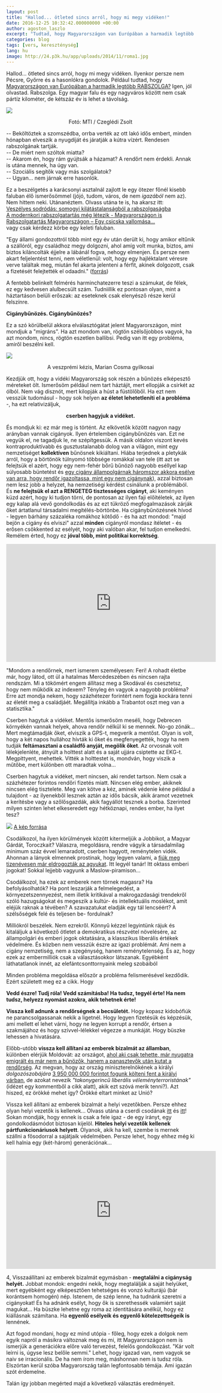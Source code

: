 ```yaml
---
layout: post
title: "Hallod... ötleted sincs arról, hogy mi megy vidéken!"
date: 2016-12-25 10:32:42.000000000 +00:00
author: agoston_laszlo
excerpt: "Tudtad, hogy Magyarországon van Európában a harmadik legtöbb RABSZOLGA? Igen, jól olvastad. Rabszolga. Egy magyar falu és egy nagyváros között nem csak pártíz kilométer, de kétszáz év is lehet a távolság."
categories: blog
tags: [vers, kereszténység]
lang: hu
image: http://24.p3k.hu/app/uploads/2014/11/roma1.jpg
---
```

Hallod... ötleted sincs arról, hogy mi megy vidéken. Ilyenkor persze nem Pécsre, Győrre és a hasonlókra gondolok. Például tudtad, hogy [Magyarországon van Európában a harmadik legtöbb RABSZOLGA?](http://index.hu/kulfold/2014/11/18/harmadik_lett_magyarorszag_a_rabszolgasag-ranglistan/) Igen, jól olvastad. Rabszolga. Egy magyar falu és egy nagyváros között nem csak pártíz kilométer, de kétszáz év is lehet a távolság.

![](http://agostonlaszlo.hu/images/roma1.jpg)
<center>Fotó: MTI / Czeglédi Zsolt</center>

-- Beköltöztek a szomszédba, orrba verték az ott lakó idős embert, minden hónapban elveszik a nyugdíját és járatják a kútra vízért. Rendesen rabszolgának tartják. <br />
-- De miért nem szóltok miatta? <br />
-- Akarom én, hogy rám gyújtsák a házamat? A rendőrt nem érdekli. Annak is utána mennek, ha úgy van. <br />
-- Szociális segítők vagy más szolgálatok?  <br />
-- Ugyan... nem járnak erre hasonlók.

Ez a beszélgetés a karácsonyi asztalnál zajlott le egy ötezer főnél kisebb faluban élő ismerősömmel (jójó, tudom, város, de nem *igazából* nem az). Nem hittem neki. Utánanéztem. Olvass utána te is, ha akarsz itt: <br />
[Veszélyes sodródás: somogyi kilátástalanságból a rabszolgaságba](http://www.sonline.hu/somogy/kozelet/veszelyes-sodrodas-somogyi-kilatastalansagbol-a-rabszolgasagba-582781) <br />
[A modernkori rabszolgatartás még létezik - Magyarországon is](http://rtl.hu/rtlklub/fokuszplusz/a-modernkori-rabszolgatartas-meg-letezik-magyarorszagon-is) <br />
[Rabszolgatartás Magyarországon – Egy csicska vallomása…](http://tv2.hu/tv2klasszikusok/22461_rabszolgatartas_magyarorszagon__egy_csicska_vallomasa.html) <br />
vagy csak kérdezz körbe egy keleti faluban.

"Egy állami gondozottról több mint egy év után derült ki, hogy amikor eltűnik a szállóról, egy családhoz megy dolgozni, ahol amíg volt munka, biztos, ami biztos kiláncolták éjjelre a lábánál fogva, nehogy elmenjen. És persze nem akart feljelentést tenni, nem véletlenül: volt, hogy egy hajléktalant véresre verve találtak meg, miután fel akarta jelenteni a férfit, akinek dolgozott, csak a fizetését felejtették el odaadni." ([forrás](http://index.hu/mindekozben/poszt/2014/11/23/most_akkor_tenyleg_36_ezer_rabszolga_van_ma_magyaroszagon_vagy_bloff_az_egesz_lista/))

A fentebb belinkelt felmérés harminchatezerre teszi a számukat, de félek, ez egy kedvesen alulbecsült szám. Tudniillik ez pontosan olyan, mint a háztartáson belüli erőszak: az eseteknek csak elenyésző része kerül felszínre.

**Cigánybűnözés. Cigánybűnözés?**

Ez a szó körülbelül akkora elválasztógátat jelent Magyarországon, mint mondjuk a "migráns". Ha azt mondom van, rögtön szélsőjobbos vagyok, ha azt mondom, nincs, rögtön eszetlen ballibsi. Pedig van itt egy probléma, amiről beszélni kell.

![](https://kuruc.info/galeriaN/hir/szivan.jpg)
<center> A veszprémi kézis, Marian Cosma gyilkosai </center>

Kezdjük ott, hogy a vidéki Magyarország sok részén a bűnözés elképesztő méreteket ölt. Ismerősöm például nem tart háztájit, mert ellopják a csirkét az ólból. Nem vág disznót, mert kilopják a húst a füstölőből. Ha ezt nem vesszük tudomásul - hogy sok helyen **az életet lehetetleníti el a probléma** -, ha ezt relativizáljuk,

<strong><center> cserben hagyjuk a vidéket. </center></strong>

És mondjuk ki: ez már meg is történt. Az elkövetők között nagyon nagy arányban vannak cigányok. Ilyen értelemben cigánybűnözés van. Ezt ne vegyük el, ne tagadjuk le, ne szépítgessük. A másik oldalon viszont kevés kontraproduktívabb és gusztustalanabb dolog van a világon, mint egy nemzetiséget **kollektíven** bűnösnek kikiáltani. Hiába terjednek a pletykák arról, hogy a börtönök túlnyomó többsége romákkal van tele (itt azt se felejtsük el azért, hogy egy nem-fehér bőrű bűnöző nagyobb eséllyel kap súlyosabb büntetést és [egy cigány állampolgárnak háromszor akkora esélye van arra, hogy rendőr igazoltassa, mint egy nem cigánynak](http://index.hu/belfold/2009/09/09/tenyek_es_tevhitek_a_bunozes_a_ciganyok_vereben_van/)), azzal biztosan nem lesz jobb a helyzet, ha nemzetiségi kérdést csinálunk a problémából. És **ne felejtsük el azt a RENGETEG tisztességes cigányt**, aki keményen küzd azért, hogy ki tudjon törni, de pontosan az ilyen faji előítéletek, az ilyen egy kalap alá vevő gondolkodás és az ezt tükröző megfogalmazások zárják őket ártatlanul társadalmi megítélés-börtönbe. Ha cigánybűnözésnek hívod - legyen bárhány százaléka romákhoz kötődő - és ha azt mondod: "majd bejön a cigány és elviszi" azzal **minden** cigányról mondasz ítéletet - és erősen csökkented az esélyét, hogy aki valóban akar, fel tudjon emelkedni. Remélem érted, hogy ez **jóval több, mint politikai korrektség**.

<iframe width="560" height="315" src="https://www.youtube.com/embed/m46y9dR7lLI?start=5" frameborder="0" allowfullscreen></iframe>

"Mondom a rendőrnek, mert ismerem személyesen: Feri! A rohadt életbe már, hogy látod, ott ül a hatalmas Mercédeszében és nincsen rajta rendszám. Mi a tökömért engem állítasz meg a Skodával és csesztetsz, hogy nem működik az indexem? Tényleg én vagyok a nagyobb probléma? Erre azt mondja nekem, hogy százhétezer forintért nem fogja kockára tenni az életét meg a családjáét. Megállítja inkább a Trabantot oszt meg van a statisztika."

Cserben hagytuk a vidéket. Mentős ismerősöm meséli, hogy Debrecen környékén vannak helyek, ahova rendőr nélkül ki se mennek. No-go zónák... Mert megtámadják őket, elviszik a GPS-t, megverik a mentőst. Olyan is volt, hogy a két napos hullához hívták ki őket és megfenyegették, hogy ha nem tudják **feltámasztani a családfő anyját, megölik őket**. Az orvosnak volt lélekjelenléte, átnyúlt a holttest alatt és a saját ujjára csiptette az EKG-t. Megpittyent, mehettek. Vitték a holttestet is, mondván, hogy viszik a műtőbe, mert különben ott maradtak volna...

Cserben hagytuk a vidéket, mert nincsen, aki rendet tartson. Nem csak a százhétezer forintos rendőri fizetés miatt. Nincsen elég ember, akiknek nincsen elég tisztelete. Meg van kötve a kéz, aminek védenie kéne például a tulajdont - az ilyenekből lesznek aztán az idős bácsik, akik áramot vezetnek a kerítésbe vagy a szőlősgazdák, akik fagyállót tesznek a borba. Szerinted milyen szinten lehet elkeseredett egy hétköznapi, rendes ember, ha ilyet tesz?

![](http://agostonlaszlo.hu/images/magyargarda.JPG)
[A kép forrása](http://www.magyartudat.com/vademeles-az-uj-magyar-garda-vezetoi-ellen/)

Csodálkozol, ha ilyen körülmények között kitermeljük a Jobbikot, a Magyar Gárdát, Toroczkait? Válaszra, megoldásra, rendre vágyik a társadalmilag minimum száz évvel lemaradott, cserben hagyott, reménytelen vidék. Ahonnan a lányok elmennek prostinak, hogy legyen valami, a [fiúk meg tizenévesen már eldrogozták az agyukat](http://4024.hu/2015/04/16/igy-irtjak-ki-a-falukat-a-dizajnerdrogok/). Itt legyél tanár! Itt oktass emberi jogokat! Sokkal lejjebb vagyunk a Maslow-piramison...

Csodálkozol, ha ezek az emberek nem törnek magasra? Ha befolyásolhatók? Ha pont leszarják a felmelegedést, a környezetszennyezést, nem illetik kritikával a makrogazdasági trendekről szóló hazugságokat és megeszik a kultúr- és intellektuális moslékot, amit eléjük raknak a tévében? A szavazatukat eladják egy tál lencséért? A szélsőségek felé és teljesen be- fordulnak?

Milliókról beszélek. Nem ezrekről. Könnyű kézzel legyintünk rájuk és kitaláljuk a következő ötletet a demokratikus részvétel növelésére, az állampolgári és emberi jogok oktatására, a klasszikus liberális értékek védelmére. És közben nem vesszük észre az igazi problémát. Ami nem a cigány nemzetiség, nem a szegénység, hanem reménytelenség. És az, hogy ezek az embermilliók csak a választásokkor látszanak. Egyébként láthatatlanok innét, az elefántcsonttornyaink meleg szobáiból

Minden probléma megoldása először a probléma felismerésével kezdődik. Ezért született meg ez a cikk. Hogy 

**Vedd észre! Tudj róla! Vedd számításba! Ha tudsz, tegyél érte! Ha nem tudsz, helyezz nyomást azokra, akik tehetnek érte!**

**Vissza kell adnunk a rendőrségnek a becsületét.** Hogy kopasz kidobófiúk ne parancsolgassanak nekik a ligetnél. Hogy legyen fizetésük és képzésük, ami mellett el lehet várni, hogy ne legyen korrupt a rendőr, értsen a szakmájához és hogy szívvel-lélekkel végezze a munkáját. Hogy büszke lehessen a hivatására.

Előbb-utóbb **vissza kell állítani az emberek bizalmát az államban**, különben elérjük Moldovát: az országot, [ahol aki csak tehette, már nyugatra emigrált és már nem a bűnözők, hanem a panasztevők után kutat a rendőrség](http://alapblog.hu/vakmajom-468/). Az megvan, hogy az ország miniszterelnökének a királyi *dolgozószobájára* [3 950 000 000 forintot fogunk költeni fent a királyi várban](http://hvg.hu/itthon/20161223_Most_figyeljen_Orban_dolgozoszobajat_potom_325_milliardbol_csinaljak_meg), de azokat nevezik *"takonygerincű liberális véleményterroristának"* (idézet egy kommentből a cikk alatt), akik ezt szóvá merik tenni?). Azt hiszed, ez örökké mehet így? Örökké eltart minket az Unió?

Vissza kell állítani az emberek bizalmát a helyi vezetőkben. Persze ehhez olyan helyi vezetők is kellenek... Olvass utána a cserdi csodának [itt](http://mandiner.hu/cikk/20150818_egyik_politikai_elitnek_sem_leszek_a_ribanca_a_cserdi_polgarmester_bogdan_laszlo_a_mandinernek) és [itt](http://www.origo.hu/itthon/20150618-cserdi-bogdan-laszlo-cigany-roma-jobbik.html)! Sokan mondják, hogy ennek is csak a fele igaz - de egy irányt, egy gondolkodásmódot biztosan kijelöl. **Hiteles helyi vezetők kellenek pártfunkcionáriusok helyett**. Olyanok, akik ha kell, szembe is mernek szállni a fősodorral a sajátjaik védelmében. Persze lehet, hogy ehhez még ki kell halnia egy (két-három) generációnak...

<iframe width="560" height="315" src="https://www.youtube.com/embed/dquCFnzpdPY?start=14" frameborder="0" allowfullscreen></iframe>

4, Visszaállítani az emberek bizalmát egymásban - **megtalálni a cigányság helyét.** Jobbat mondok: engedni nekik, hogy megtalálják a saját helyüket, mert egyébként egy elképesztően tehetséges és vonzó kulturájú (bár korántsem homogén) nép. Istenem, de szép lenne, ha tudnánk szeretni a cigányokat! És ha adnánk esélyt, hogy ők is szerethessék valamiért saját magukat... Ha büszke lehetne egy roma az identitására anélkül, hogy ez kiállásnak számítana. Ha **egyenlő esélyeik és egyenlő kötelezettségeik is** lennének.

Azt fogod mondani, hogy ez mind utópia - főleg, hogy ezek a dolgok nem egyik napról a másikra változnak meg és mi, itt Magyarországon nem is ismerjük a generációkra előre való tervezést, felelős gondolkozást. "Kár volt leírni is, úgyse lesz belőle semmi." Lehet, hogy igazad van, nem vagyok se naiv se irracionális. De ha nem írom meg, máshonnan nem is tudsz róla. Elszórtan kerül szóba Magyarország talán legfontosabb témája. Ami igazán szót érdemelne. 

Talán így jobban megérted majd a következő választás eredményeit.
